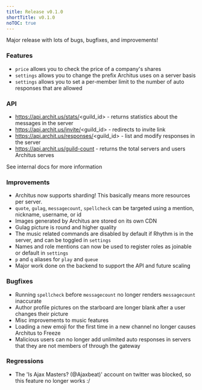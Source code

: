 ```yaml
---
title: Release v0.1.0
shortTitle: v0.1.0
noTOC: true
---
```


Major release with lots of bugs, bugfixes, and improvements!

### Features

* `price` allows you to check the price of a company's shares
* `settings` allows you to change the prefix Architus uses on a server basis
* `settings` allows you to set a per-member limit to the number of auto responses that are allowed

### API
* https://api.archit.us/stats/<guild_id> - returns statistics about the messages in the server
* https://api.archit.us/invite/<guild_id> - redirects to invite link
* https://api.archit.us/responses/<guild_id> - list and modify responses in the server
* https://api.archit.us/guild-count - returns the total servers and users Architus serves

See internal docs for more information

### Improvements

* Architus now supports sharding! This basically means more resources per server.
* `quote`, `gulag`, `messagecount`, `spellcheck` can be targeted using a mention, nickname, username, or id
* Images generated by Architus are stored on its own CDN
* Gulag picture is round and higher quality
* The music related commands are disabled by default if Rhythm is in the server, and can be toggled in `settings`
* Names and role mentions can now be used to register roles as joinable or default in `settings`
* `p` and `q` aliases for `play` and `queue`
* Major work done on the backend to support the API and future scaling

### Bugfixes

* Running `spellcheck` before `messagecount` no longer renders `messagecount` inaccurate
* Author profile pictures on the starboard are longer blank after a user changes their picture
* Misc improvements to music features
* Loading a new emoji for the first time in a new channel no longer causes Architus to Freeze
* Malicious users can no longer add unlimited auto responses in servers that they are not members of through the gateway

### Regressions

* The 'Is Ajax Masters? (@Ajaxbeat)' account on twitter was blocked, so this feature no longer works :/